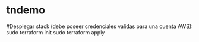 # tndemo
#Desplegar stack (debe poseer credenciales validas para una cuenta AWS):
sudo terraform init
sudo terraform apply
